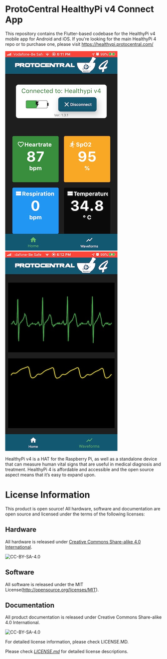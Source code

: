 # ProtoCentral HealthyPi v4 Connect App

This repository contains the Flutter-based codebase for the HealthyPi v4 mobile app for Android and iOS. If you're looking for the main HealthyPi 4 repo or to purchase one, please visit https://healthypi.protocentral.com/

![HealthyPi 4 App](docs/images/hpi4_screen1.jpg)  ![HealthyPi 4 App](docs/images/hpi4_screen2.jpg)

HealthyPi v4 is a HAT for the Raspberry Pi, as well as a standalone device that can measure human vital signs that are useful in medical diagnosis and treatment. HealthyPi 4 is affordable and accessible and the open source aspect means that it’s easy to expand upon.

# License Information

This product is open source! All hardware, software and documentation are open source and licensed under the terms of the following licenses:

## Hardware

All hardware is released under [Creative Commons Share-alike 4.0 International](http://creativecommons.org/licenses/by-sa/4.0/).

![CC-BY-SA-4.0](https://i.creativecommons.org/l/by-sa/4.0/88x31.png)

## Software

All software is released under the MIT License(http://opensource.org/licenses/MIT).

## Documentation

All product documentation is released under Creative Commons Share-alike 4.0 International.

![CC-BY-SA-4.0](https://i.creativecommons.org/l/by-sa/4.0/88x31.png)

For detailed license information, please check LICENSE.MD.

Please check [*LICENSE.md*](LICENSE.md) for detailed license descriptions.
